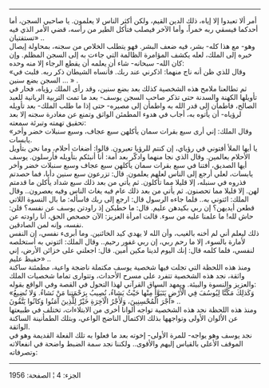 ------------------------------------------------------------------------

أمر ألا تعبدوا إلا إياه، ذلك الدين القيم، ولكن أكثر الناس لا يعلمون. يا
صاحبي السجن، أما أحدكما فيسقي ربه خمراً، وأما الآخر فيصلب فتأكل الطير من
رأسه، قضي الأمر الذي فيه تستفتيان» ..  
وهو- مع هذا كله- بشر، فيه ضعف البشر. فهو يتطلب الخلاص من سجنه، بمحاولة
إيصال خبره إلى الملك، لعله يكشف المؤامرة الظالمة التي جاءت به إلى السجن
المظلم. وإن كان الله- سبحانه- شاء أن يعلمه أن يقطع الرجاء إلا منه
وحده:  
«وقال للذي ظن أنه ناج منهما: اذكرني عند ربك. فأنساه الشيطان ذكر ربه.
فلبث في السجن بضع سنين ... » .  
ثم تطالعنا ملامح هذه الشخصية كذلك بعد بضع سنين، وقد رأى الملك رؤياه،
فحار في تأويلها الكهنة والسدنة حتى تذكر صاحب السجن يوسف- بعد ما تمت
التربية الربانية للعبد الصالح، فاطمأن إلى قدر الله به واطمأن إلى مصيره-
حتى إذا ما طلب الملك- بعد تأويله لرؤياه- أن يأتوه به، أجاب في هدوء
المطمئن الواثق وتمنع عن مغادرة سجنه إلا بعد تحقيق تهمته وتبرئة سمعته:  
«وقال الملك: إني أرى سبع بقرات سمان يأكلهن سبع عجاف، وسبع سنبلات خضر
وأخر يابسات.  
يا أيها الملأ أفتوني في رؤياي، إن كنتم للرؤيا تعبرون. قالوا: أضغاث
أحلام، وما نحن بتأويل الأحلام بعالمين. وقال الذي نجا منهما وادكّر بعد
أمة: أنا أنبئكم بتأويله فأرسلون. يوسف أيها الصديق، أفتنا في سبع بقرات
سمان يأكلهن سبع عجاف وسبع سنبلات خضر وأخر يابسات، لعلي أرجع إلى الناس
لعلهم يعلمون. قال: تزرعون سبع سنين دأبا، فما حصدتم فذروه في سنبله، إلا
قليلا مما تأكلون. ثم يأتي من بعد ذلك سبع شداد يأكلن ما قدمتم لهن. إلا
قليلا مما تحصنون. ثم يأتي من بعد ذلك عام فيه يغاث الناس وفيه يعصرون..
وقال الملك: ائتوني به.. فلما جاءه الرسول قال: ارجع إلى ربك فاسأله: ما
بال النسوة اللاتي قطعن أيديهن؟ إن ربي بكيدهن عليم. قال: ما خطبكن إذ
راودتن يوسف عن نفسه؟ قلن: حاش لله! ما علمنا عليه من سوء. قالت امرأة
العزيز: الآن حصحص الحق، أنا راودته عن نفسه، وإنه لمن الصادقين.  
ذلك ليعلم أني لم أخنه بالغيب، وأن الله لا يهدي كيد الخائنين. وما أبرىء
نفسي، إن النفس لأمارة بالسوء، إلا ما رحم ربي، إن ربي غفور رحيم.. وقال
الملك: ائتوني به أستخلصه لنفسي، فلما كلمه قال: إنك اليوم لدينا مكين
أمين. قال: اجعلني على خزائن الأرض، إني حفيظ عليم» ..  
ومنذ هذه اللحظة التي تجلت فيها شخصية يوسف مكتملة ناضجة واعية، مطمئنة
ساكنة واثقة، نجد هذه الشخصية تتفرد على مسرح الأحداث، وتتوارى تماما
شخصيات الملك والعزيز والنسوة والبيئة. ويمهد السياق القرآني لهذا التحول
في القصة وفي الواقع بقوله:  
«وَكَذلِكَ مَكَّنَّا لِيُوسُفَ فِي الْأَرْضِ يَتَبَوَّأُ مِنْها حَيْثُ يَشاءُ، نُصِيبُ بِرَحْمَتِنا مَنْ نَشاءُ.
وَلا نُضِيعُ أَجْرَ الْمُحْسِنِينَ، وَلَأَجْرُ الْآخِرَةِ خَيْرٌ لِلَّذِينَ آمَنُوا وَكانُوا يَتَّقُونَ» ..  
ومنذ هذه اللحظة نجد هذه الشخصية تواجه ألوانا أخرى من الابتلاءات، تختلف
في طبيعتها عن الألوان الأولى وتواجهها بذلك الاكتمال الناضج الواعي، وبتلك
الطمأنينة الساكنة الواثقة.  
نجد يوسف وهو يواجه- للمرة الأولى- إخوته بعد ما فعلوا به تلك الفعلة
القديمة وهو في الموقف الأعلى بالقياس إليهم والأقوى.. ولكننا نجد سمة
الضبط واضحة في انفعالاته وتصرفاته:

------------------------------------------------------------------------

الجزء: 4 ¦ الصفحة: 1956
